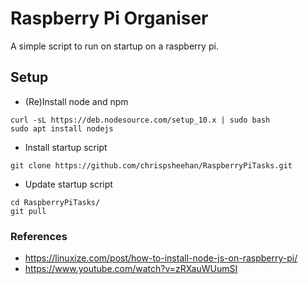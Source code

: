 # Raspberry Pi Organiser
A simple script to run on startup on a raspberry pi.

## Setup
- (Re)Install node and npm
```
curl -sL https://deb.nodesource.com/setup_10.x | sudo bash
sudo apt install nodejs
```
- Install startup script
```
git clone https://github.com/chrispsheehan/RaspberryPiTasks.git
```
- Update startup script
```
cd RaspberryPiTasks/
git pull
```

### References
- https://linuxize.com/post/how-to-install-node-js-on-raspberry-pi/
- https://www.youtube.com/watch?v=zRXauWUumSI
